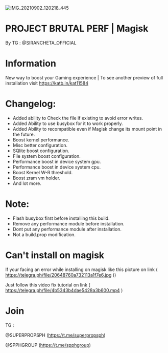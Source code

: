 ![IMG_20210902_120218_445](https://user-images.githubusercontent.com/73354897/131781018-d6d65341-9c7c-4e23-9f23-ad2188ee19e9.jpg)


# PROJECT BRUTAL PERF | Magisk

  By TG : @SIRANCHETA_OFFICIAL

# Information
New way to boost your Gaming experience | To see another preview of full installation visit https://katb.in/kat11584


# Changelog: 
- Added ability to Check the file if existing to avoid error writes.
- Added Ability to use busybox for it to work properly.
- Added Ability to recompatible even if Magisk change its mount point in the future.
- Boost kernel performance.
- Misc better configuration.
- SQlite boost configuration.
- File system boost configuration.
- Performance boost in device system gpu.
- Performance boost in device system cpu.
- Boost Kernel W-R threshold.
- Boost zram vm holder.
- And lot more.


# Note:
- Flash busybox first before installing this build.
- Remove any performance module before installation.
- Dont put any performance module after installation.
- Not a build.prop modification.

# Can't install on magisk
If your facing an error while installing on magisk 
like this picture on link ( https://telegra.ph/file/20648760a732113a1f7e6.jpg ))

Just follow this video fix tutorial on link ( https://telegra.ph/file/4b5343b4dae5428a3b600.mp4 )

# Join 
TG :

@SUPERPROPSPH (https://t.me/superpropsph)

@SPPHGROUP (https://t.me/spphgroup)

